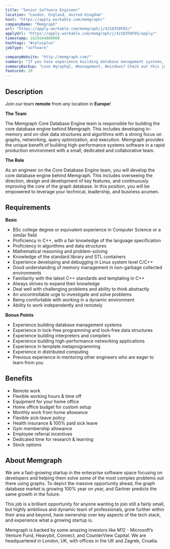 ```yaml
---
title: "Senior Software Engineer"
location: "London, England, United Kingdom"
host: "https://apply.workable.com/memgraph/"
companyName: "Memgraph"
url: "https://apply.workable.com/memgraph/j/4210350FD5/"
applyUrl: "https://apply.workable.com/memgraph/j/4210350FD5/apply/"
timestamp: 1629244800000
hashtags: "#cplusplus"
jobType: "software"

companyWebsite: "http://memgraph.com/"
summary: "If you have experience building database management systems, Memgraph has a job opening for a senior software engineer"
summaryBackup: "Love #graphql, #management, #windows? Check out this job post!"
featured: 20
---
```


## Description

Join our team **remote** from any location in **Europe**!

**The Team**

The Memgraph Core Database Engine team is responsible for building the core database engine behind Memgraph. This includes developing in-memory and on-disk data structures and algorithms with a strong focus on graphs, networking, query optimization, and execution. Memgraph provides the unique benefit of building high-performance systems software in a rapid production environment with a small, dedicated and collaborative team.

**The Role**

As an engineer on the Core Database Engine team, you will develop the core database engine behind Memgraph. This includes overseeing the direction, design and development of key features, and continuously improving the core of the graph database. In this position, you will be empowered to leverage your technical, leadership, and business acumen.

## Requirements

**Basic**

*   BSc college degree or equivalent experience in Computer Science or a similar field
*   Proficiency in C++, with a fair knowledge of the language specification
*   Proficiency in algorithms and data structures
*   Mathematical reasoning and problem-solving
*   Knowledge of the standard library and STL containers
*   Experience developing and debugging in Linux system level C/C++
*   Good understanding of memory management in non-garbage collected environments
*   Familiarity with the latest C++ standards and templating in C++
*   Always strives to expand their knowledge
*   Deal well with challenging problems and ability to think abstractly
*   An uncontrollable urge to investigate and solve problems
*   Being comfortable with working in a dynamic environment
*   Ability to work independently and remotely

**Bonus Points**

*   Experience building database management systems
*   Experience in lock-free programming and lock-free data structures
*   Experience building interpreters and compilers
*   Experience building high-performance networking applications
*   Experience in template metaprogramming
*   Experience in distributed computing
*   Previous experience in mentoring other engineers who are eager to learn from you

## Benefits

*   Remote work
*   Flexible working hours & time off
*   Equipment for your home office
*   Home office budget for custom setup
*   Monthly work from home allowance
*   Flexible sick-leave policy
*   Health insurance & 100% paid sick leave
*   Gym membership allowance
*   Employee referral incentives
*   Dedicated time for research & learning
*   Stock options

## About Memgraph

We are a fast-growing startup in the enterprise software space focusing on developers and helping them solve some of the most complex problems out there using graphs. To depict the massive opportunity ahead, the graph database market is growing 100% year on year, and Gartner predicts the same growth in the future.

This job is a brilliant opportunity for anyone wanting to join still a fairly small, but highly ambitious and dynamic team of professionals, grow further within their area and beyond, have ownership over key aspects of the tech stack, and experience what a growing startup is.

Memgraph is backed by some amazing investors like M12 - Microsoft’s Venture Fund, Heavybit, Connect, and CounterView Capital. We are headquartered in London, UK, with offices in the UK and Zagreb, Croatia.

